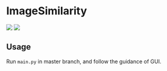 # ImageSimilarity

![](https://img.shields.io/badge/dependencies-tensorflow%201.15-orange)
![](https://img.shields.io/badge/dependencies-windows%2010-blue)

## Usage

Run `main.py` in master branch, and follow the guidance of GUI.
